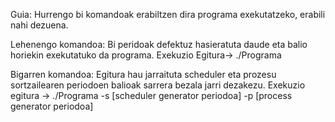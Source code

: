 Guia:
Hurrengo bi komandoak erabiltzen dira programa exekutatzeko, erabili nahi dezuena.

Lehenengo komandoa: Bi peridoak defektuz hasieratuta daude eta balio horiekin exekutatuko da programa.
Exekuzio Egitura-> ./Programa

Bigarren komandoa: Egitura hau jarraituta scheduler eta prozesu sortzailearen periodoen balioak sarrera bezala jarri dezakezu.
Exekuzio egitura -> ./Programa -s [scheduler generator periodoa] -p [process generator periodoa]

